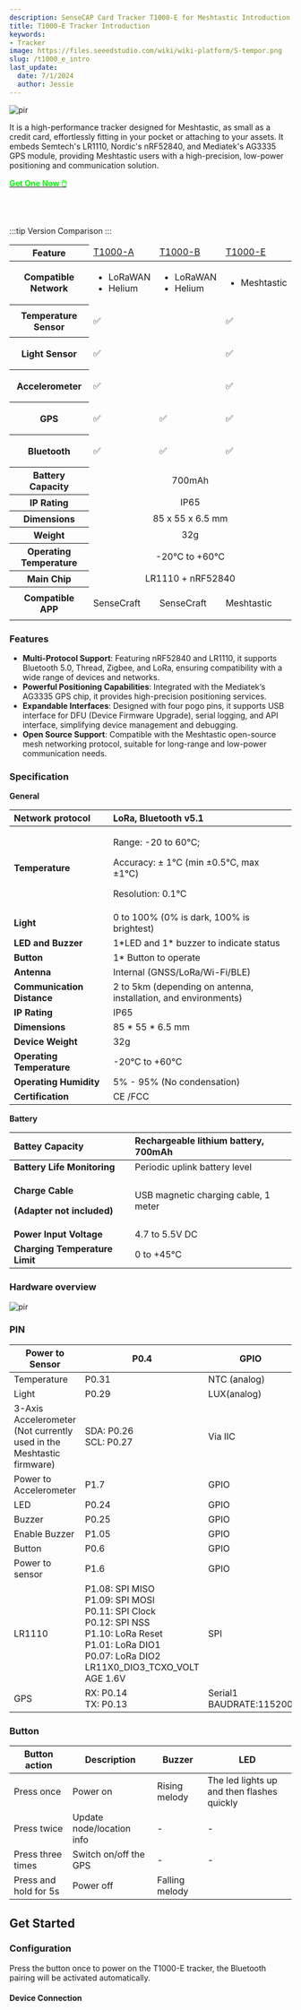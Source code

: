 ```yaml
---
description: SenseCAP Card Tracker T1000-E for Meshtastic Introduction
title: T1000-E Tracker Introduction
keywords:
- Tracker
image: https://files.seeedstudio.com/wiki/wiki-platform/S-tempor.png
slug: /t1000_e_intro
last_update:
  date: 7/1/2024
  author: Jessie
---
```


<p style={{textAlign: 'center'}}><img src="https://files.seeedstudio.com/wiki/SenseCAP/Meshtastic/intro-e.png" alt="pir" width={800} height="auto" /></p>



It is a high-performance tracker designed for Meshtastic, as small as a credit card, effortlessly fitting in your pocket or attaching to your assets. It embeds Semtech's LR1110, Nordic's nRF52840, and Mediatek's AG3335 GPS module, providing Meshtastic users with a high-precision, low-power positioning and communication solution.


<div class="get_one_now_container" style={{textAlign: 'center'}}>
    <a class="get_one_now_item" href="https://www.seeedstudio.com/SenseCAP-Card-Tracker-T1000-E-for-Meshtastic-p-5913.html">
            <strong><span><font color={'FFFFFF'} size={"4"}> Get One Now 🖱️</font></span></strong>
    </a>
</div>

<br></br>

:::tip Version Comparison
:::

<table>
    <thead>
        <tr>
            <th>Feature</th>
            <td><a href="https://www.seeedstudio.com/SenseCAP-Card-Tracker-T1000-A-p-5697.html">T1000-A</a></td>
            <td><a href="https://www.seeedstudio.com/SenseCAP-Card-Tracker-T1000-B-p-5698.html">T1000-B</a></td>
            <td><a href="https://www.seeedstudio.com/SenseCAP-Card-Tracker-T1000-E-for-Meshtastic-p-5913.html">T1000-E</a></td>
        </tr>
    </thead>
    <tbody>
        <tr>
            <th>Compatible Network</th>
            <td><ul><li>LoRaWAN</li><li>Helium</li></ul></td>
            <td><ul><li>LoRaWAN</li><li>Helium</li></ul></td>
            <td><ul><li>Meshtastic</li></ul></td>
        </tr>
        <tr>
            <th>Temperature Sensor</th>
            <td><p style={{textAlign: 'center'}}>✅</p></td>
            <td></td>
            <td><p style={{textAlign: 'center'}}>✅</p></td>
        </tr>
        <tr>
            <th>Light Sensor</th>
            <td><p style={{textAlign: 'center'}}>✅</p></td>
            <td></td>
            <td><p style={{textAlign: 'center'}}>✅</p></td>
        </tr>
        <tr>
            <th>Accelerometer</th>
            <td><p style={{textAlign: 'center'}}>✅</p></td>
            <td></td>
            <td><p style={{textAlign: 'center'}}>✅</p></td>
        </tr>
        <tr>
            <th>GPS</th>
            <td><p style={{textAlign: 'center'}}>✅</p></td>
            <td><p style={{textAlign: 'center'}}>✅</p></td>
            <td><p style={{textAlign: 'center'}}>✅</p></td>
        </tr>
        <tr>
            <th>Bluetooth</th>
            <td><p style={{textAlign: 'center'}}>✅</p></td>
            <td><p style={{textAlign: 'center'}}>✅</p></td>
            <td><p style={{textAlign: 'center'}}>✅</p></td>
        </tr>
        <tr>
            <th>Battery Capacity</th>
            <td colspan="3" Align="center">700mAh</td>
        </tr>
        <tr>
            <th>IP Rating</th>
            <td colspan="3" Align="center">IP65</td>
        </tr>
        <tr>
            <th>Dimensions</th>
            <td colspan="3" Align="center">85 x 55 x 6.5 mm</td>
        </tr>
        <tr>
            <th>Weight</th>
            <td colspan="3" Align="center">32g</td>
        </tr>
        <tr>
            <th>Operating Temperature</th>
            <td colspan="3" Align="center">-20°C to +60°C</td>
        </tr>
        <tr>
            <th>Main Chip</th>
            <td colspan="3" Align="center">LR1110 + nRF52840</td>
        </tr>
        <tr>
            <th>Compatible APP</th>
            <td><p style={{textAlign: 'center'}}>SenseCraft</p></td>
            <td><p style={{textAlign: 'center'}}>SenseCraft</p></td>
            <td><p style={{textAlign: 'center'}}>Meshtastic</p></td>
        </tr>
    </tbody>
</table>





### Features

* **Multi-Protocol Support**: Featuring nRF52840 and LR1110, it supports Bluetooth 5.0, Thread, Zigbee, and LoRa, ensuring compatibility with a wide range of devices and networks.
* **Powerful Positioning Capabilities**: Integrated with the Mediatek‘s AG3335 GPS chip, it provides high-precision positioning services.
* **Expandable Interfaces**: Designed with four pogo pins, it supports USB interface for DFU (Device Firmware Upgrade), serial logging, and API interface, simplifying device management and debugging.
* **Open Source Support**: Compatible with the Meshtastic open-source mesh networking protocol, suitable for long-range and low-power communication needs.


### Specification

**General**

|**Network protocol**|LoRa, Bluetooth v5.1|
| :- | :- |
|**Temperature**|<p>Range: -20 to 60℃;</p><p>Accuracy: ± 1℃ (min ±0.5℃, max ±1℃)</p><p>Resolution: 0.1℃</p>|
|**Light**|0 to 100% (0% is dark, 100% is brightest)|
|**LED and Buzzer**|1\*LED and 1\* buzzer to indicate status|
|**Button**|1\* Button to operate|
|**Antenna**|Internal (GNSS/LoRa/Wi-Fi/BLE)|
|**Communication Distance**|2 to 5km (depending on antenna, installation, and environments)|
|**IP Rating**|IP65|
|**Dimensions**|85 \* 55 \* 6.5 mm|
|**Device Weight**|32g|
|**Operating Temperature**|-20℃ to +60℃|
|**Operating Humidity**|5% - 95% (No condensation)|
|**Certification**|CE /FCC|

**Battery**

|**Battey Capacity**|Rechargeable lithium battery, 700mAh|
| :- | :- |
|**Battery Life Monitoring**|Periodic uplink battery level|
|<p>**Charge Cable**</p><p>**(Adapter not included)**</p>|USB magnetic charging cable, 1 meter|
|**Power Input Voltage**|4\.7 to 5.5V DC|
|**Charging Temperature Limit**|0 to +45℃|

### Hardware overview


<p style={{textAlign: 'center'}}><img src="https://files.seeedstudio.com/wiki/SenseCAP/Meshtastic/t1000-e.png" alt="pir" width={800} height="auto" /></p>

### PIN

|Power to Sensor|P0.4|GPIO|
|- |- |- |
|Temperature|P0.31|NTC (analog)|
|Light|P0.29|LUX(analog)|
|3-Axis Accelerometer<br/>(Not currently used in the Meshtastic firmware)|SDA: P0.26<br/>SCL: P0.27|Via IIC|
|Power to Accelerometer|P1.7|GPIO|
|LED|P0.24  |GPIO|
|Buzzer|P0.25|GPIO|
|Enable Buzzer|P1.05|GPIO|
|Button|P0.6|GPIO|
|Power to sensor|P1.6|GPIO|
|LR1110|P1.08: SPI MISO<br/>P1.09: SPI MOSI<br/>P0.11: SPI Clock<br/>P0.12: SPI NSS<br/>P1.10: LoRa Reset<br/>P1.01: LoRa DIO1<br/>P0.07: LoRa DIO2<br/>LR11X0\_DIO3\_TCXO\_VOLT<br/>AGE 1.6V|SPI|
|GPS|RX: P0.14<br/>TX: P0.13|Serial1 <br/>BAUDRATE:115200|




### Button

|Button action|Description|Buzzer|LED|
|- |- |- |- |
|Press once|Power on|Rising melody|The led lights up and then flashes quickly|
|Press twice|Update node/location info|-|-|
|Press three times|Switch on/off the GPS|-|-|
|Press and hold for 5s|Power off|Falling melody||


## Get Started

### Configuration


Press the button once to power on the T1000-E tracker, the Bluetooth pairing will be activated automatically.

#### Device Connection

